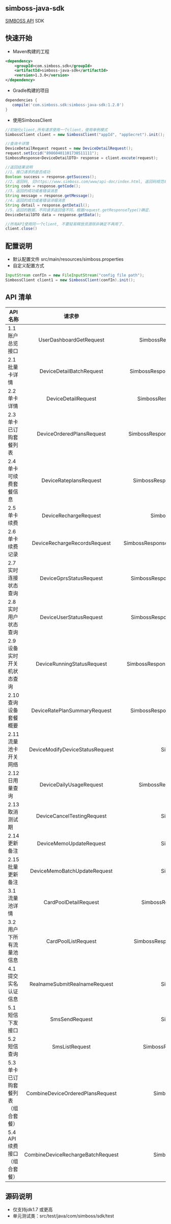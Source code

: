 simboss-java-sdk
---
[SIMBOSS API](https://www.simboss.com/www/api-doc/index.html) SDK

## 快速开始

- Maven构建的工程

```xml
<dependency>
    <groupId>com.simboss.sdk</groupId>
    <artifactId>simboss-java-sdk</artifactId>
    <version>1.3.0</version>
</dependency>
```

- Gradle构建的项目

```gradle
dependencies {
   compile('com.simboss.sdk:simboss-java-sdk:1.2.0')
}
```


- 使用SimbossClient

```java
//初始化client,所有请求使用一个client，使用单例模式
SimbossClient client = new SimbossClient("appId", "appSecret").init();

//查询卡详情
DeviceDetailRequest request = new DeviceDetailRequest();
request.setIccid("89860401101730511111");
SimbossResponse<DeviceDetailDTO> response = client.excute(request); 

//返回结果说明
//1、接口请求的是否成功
Boolean success = response.getSuccess();
//2、返回码, 见https://www.simboss.com/www/api-doc/index.html, 返回码规范章节。
String code = response.getCode();
//3、返回的成功或者错误消息
String message = response.getMessage();
//4、返回的成功或者错误详细消息
String detail = response.getDetail();
//5、返回的数据，不同请求返回值不同，根据request.getResponseType()确定.
DeviceDetailDTO data = response.getData();

//所有API使用同一个client, 不要轻易释放资源除非确定不再用了.
client.close() 

```

## 配置说明

- 默认配置文件 src/main/resources/simboss.properties
- 自定义配置方式

```java
InputStream confIn = new FileInputStream("config file path");
SimbossClient client1 = new SimbossClient(confIn).init();
```

## API 清单

| API 名称              |           请求参                 |  返回值                                  |
|---------------------| :-----------------------------: | :--------------------------------------: |
| 1.1 账户总览接口          | UserDashboardGetRequest         | SimbossResponse\<DashboardDTO\>          |
| 2.1 批量卡详情			        | DeviceDetailBatchRequest        | SimbossResponse\<List\<DeviceDetailDTO\>\>   |
| 2.2 单卡详情				        | DeviceDetailRequest             | SimbossResponse\<DeviceDetailDTO\>         |
| 2.3 单卡已订购套餐列表	      | DeviceOrderedPlansRequest       | SimbossResponse\<List\<OrderedPlansDTO\>\>   |
| 2.4 单卡可续费套餐信息	      | DeviceRateplansRequest          | SimbossResponse\<List\<RatePlansDTO\>\>      |
| 2.5 单卡续费				        | DeviceRechargeRequest           | SimbossResponse\<String\>                  |
| 2.6 单卡续费记录			       | DeviceRechargeRecordsRequest    | SimbossResponse\<List\<RechargeRecordsDTO\>\>      |
| 2.7 实时连接状态查询		      | DeviceGprsStatusRequest         | SimbossResponse\<DeviceGprsStatusDTO\>     |
| 2.8 实时用户状态查询		      | DeviceUserStatusRequest         | SimbossResponse\<DeviceUserStatusDTO\>     |
| 2.9 设备实时开关机状态查询     | DeviceRunningStatusRequest      | SimbossResponse\<DeviceRunningStatusDTO\>  |
| 2.10 查询设备套餐概要       | DeviceRatePlanSummaryRequest    | SimbossResponse\<RatePlanSummaryDTO\>      |
| 2.11 流量池卡开关网络       | DeviceModifyDeviceStatusRequest | SimbossResponse                          |
| 2.12 日用量查询          | DeviceDailyUsageRequest         | SimbossResponse\<DailyUsageDTO\>           |
| 2.13 取消测试期          | DeviceCancelTestingRequest      | SimbossResponse                          |
| 2.14 更新备注           | DeviceMemoUpdateRequest         | SimbossResponse                          |
| 2.15 批量更新备注         | DeviceMemoBatchUpdateRequest    | SimbossResponse                         |
| 3.1 流量池详情			        | CardPoolDetailRequest           | SimbossResponse\<CardPoolDTO\>             |
| 3.2 用户下所有流量池信息      | CardPoolListRequest             | SimbossResponse\<List\<CardPoolDTO\>\>       |
| 4.1 提交实名认证信息		      | RealnameSubmitRealnameRequest   | SimbossResponse                          |
| 5.1 短信下发接口			       | SmsSendRequest                  | SimbossResponse                          |
| 5.2 短信查询            | SmsListRequest                  | SimbossResponse\<SmsListDTO\>              |
| 5.3 单卡已订购套餐列表（组合套餐） | CombineDeviceOrderedPlansRequest                 | SimbossResponse\<List<OrderedPlansDTO>\>              |
| 5.4 API续费接口（组合套餐）   | CombineDeviceRechargeBatchRequest                  | SimbossResponse\<List<String>\>              |

## 源码说明 
- 仅支持jdk1.7 或更高
- 单元测试类：src/test/java/com/simboss/sdk/test



